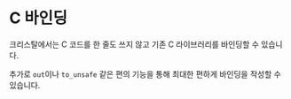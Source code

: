 # C 바인딩

크리스탈에서는 C 코드를 한 줄도 쓰지 않고 기존 C 라이브러리를 바인딩할 수 있습니다.

추가로 `out`이나 `to_unsafe` 같은 편의 기능을 통해 최대한 편하게 바인딩을 작성할 수 있습니다.
